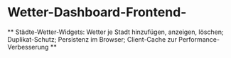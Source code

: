 # Wetter-Dashboard-Frontend-
** Städte-Wetter-Widgets: Wetter je Stadt hinzufügen, anzeigen, löschen; Duplikat-Schutz; Persistenz im Browser; Client-Cache zur Performance-Verbesserung **
